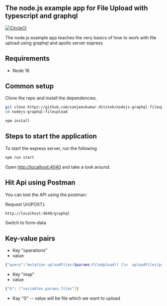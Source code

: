 ## The node.js example app for File Upload with typescript and graphql

[![CircleCI](https://img.shields.io/circleci/project/github/contentful/the-example-app.nodejs.svg)](https://circleci.com/gh/contentful/the-example-app.nodejs)

The node.js example app teaches the very basics of how to work with file upload using graphql and apollo server express

## Requirements

* Node 16

## Common setup

Clone the repo and install the dependencies.

```bash
git clone https://github.com/sanjeevkumar-ditstek/nodejs-graphql-fileupload.git
cd nodejs-graphql-fileupload
```

```bash
npm install
```

## Steps to start the application

To start the express server, run the following

```bash
npm run start
```

Open [http://localhost:4040](http://localhost:4040) and take a look around.


## Hit Api using Postman
You can test the API using the postman:

Request Url(POST):
```bash
http://localhost:4040/graphql
```
Switch to form-data

## Key-value pairs
* Key "operations" 
* value  
```bash
{"query":"mutation uploadFiles($params:FileUpload!) {\n  uploadFiles(params: $params){url}\n }","variables":{"params":{"files":null}}}
```

* Key "map"
* value
```bash
{"0": ["variables.params.files"]}
```

* Kay "0" -- value will be file which we want to upload
